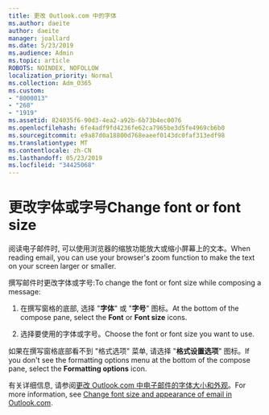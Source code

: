 ```yaml
---
title: 更改 Outlook.com 中的字体
ms.author: daeite
author: daeite
manager: joallard
ms.date: 5/23/2019
ms.audience: Admin
ms.topic: article
ROBOTS: NOINDEX, NOFOLLOW
localization_priority: Normal
ms.collection: Adm_O365
ms.custom:
- "8000013"
- "268"
- "1919"
ms.assetid: 824035f6-90d3-4ea2-a92b-6b73b4ec0076
ms.openlocfilehash: 6fe4adf9fd4236fe62ca7965be3d5fe4969cb6b0
ms.sourcegitcommit: e9a87d0a18800d768eaeef0143dc0faf313edf98
ms.translationtype: MT
ms.contentlocale: zh-CN
ms.lasthandoff: 05/23/2019
ms.locfileid: "34425068"
---
```

# <a name="change-font-or-font-size"></a><span data-ttu-id="39e2d-102">更改字体或字号</span><span class="sxs-lookup"><span data-stu-id="39e2d-102">Change font or font size</span></span>

<span data-ttu-id="39e2d-103">阅读电子邮件时, 可以使用浏览器的缩放功能放大或缩小屏幕上的文本。</span><span class="sxs-lookup"><span data-stu-id="39e2d-103">When reading email, you can use your browser's zoom function to make the text on your screen larger or smaller.</span></span>
  
<span data-ttu-id="39e2d-104">撰写邮件时更改字体或字号:</span><span class="sxs-lookup"><span data-stu-id="39e2d-104">To change the font or font size while composing a message:</span></span>
  
1. <span data-ttu-id="39e2d-105">在撰写窗格的底部, 选择 "**字体**" 或 "**字号**" 图标。</span><span class="sxs-lookup"><span data-stu-id="39e2d-105">At the bottom of the compose pane, select the **Font** or **Font size** icons.</span></span>

2. <span data-ttu-id="39e2d-106">选择要使用的字体或字号。</span><span class="sxs-lookup"><span data-stu-id="39e2d-106">Choose the font or font size you want to use.</span></span>

<span data-ttu-id="39e2d-107">如果在撰写窗格底部看不到 "格式选项" 菜单, 请选择 "**格式设置选项**" 图标。</span><span class="sxs-lookup"><span data-stu-id="39e2d-107">If you don't see the formatting options menu at the bottom of the compose pane, select the **Formatting options** icon.</span></span>
  
<span data-ttu-id="39e2d-108">有关详细信息, 请参阅[更改 Outlook.com 中电子邮件的字体大小和外观](https://go.microsoft.com/fwlink/p/?linkid=873130)。</span><span class="sxs-lookup"><span data-stu-id="39e2d-108">For more information, see [Change font size and appearance of email in Outlook.com](https://go.microsoft.com/fwlink/p/?linkid=873130).</span></span>